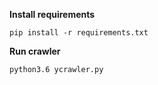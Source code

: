 **Install requirements**

`pip install -r requirements.txt`

**Run crawler**

`python3.6 ycrawler.py`
